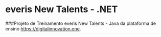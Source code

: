 # everis New Talents - .NET


###Projeto de Treinamento everis New Talents - Java da plataforma de ensino https://digitalinnovation.one.


